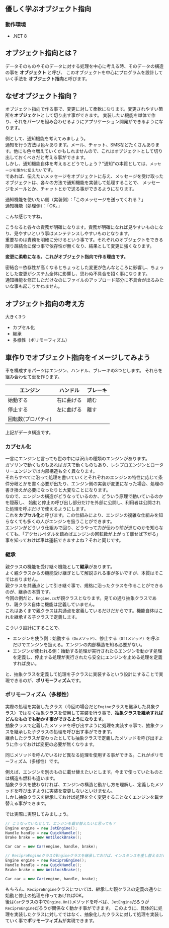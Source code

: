 ﻿## 優しく学ぶオブジェクト指向

### 動作環境
- .NET 8

## オブジェクト指向とは？
データそのものやそのデータに対する処理を中心に考える時、そのデータの構造の事を **オブジェクト** と呼び、
このオブジェクトを中心にプログラムを設計していく手法を **オブジェクト指向**と呼びます。

## なぜオブジェクト指向？
オブジェクト指向で作る事で、変更に対して柔軟になります。変更されやすい箇所を**オブジェクト**として切り出す事ができます。
実装したい機能を単体で作り、それをパーツを組み合わせるようにアプリケーション開発ができるようになります。

例として、通知機能を考えてみましょう。  
通知を行う方法は色々あります。メール、チャット、SMSなどたくさんあります。他にも色々増えていくかもしれませんので、これはオブジェクトとして切り出しておくべきだと考える事ができます。  
しかし、通知機能自体を考えるとどうでしょう？"通知"の本質としては、`メッセージを誰かに伝えたい`です。  
であれば、伝えたいメッセージをオブジェクトに与え、メッセージを受け取ったオブジェクトは、各々の方法で通知機能を実装して処理することで、
メッセージをメールとか、チャットとかで送る事ができるようになります。

通知機能を使いたい側（実装側）：「このメッセージを送ってくれる？」  
通知機能（処理側）：「OK。」

こんな感じですね。

こうなると各々の責務が明確になります。責務が明確になれば見やすいものになり、見やすいという事はメンテナンスしやすいものとなります。  
重要なのは責務を明確に分けるという事です。それぞれのオブジェクトをできる限り疎結合に保つ事で依存性が無くなり、結果として変更に強くなります。

**変更に柔軟になる。これがオブジェクト指向で作る理由です。**

密結合＝依存性が高くなるとちょっとした変更が色んなところに影響し、ちょっとした変更がシステム全体に影響し、思わぬ不具合を招く事になります。  
通知機能を修正しただけなのにファイルのアップロード部分に不具合が出るみたいな事も起こりかねません。

## オブジェクト指向の考え方
大きく3つ

- カプセル化
- 継承
- 多様性（ポリモーフィズム）

## 車作りでオブジェクト指向をイメージしてみよう
車を構成するパーツはエンジン、ハンドル、ブレーキの3つとします。
それらを組み合わせて車を作ります。

| エンジン | ハンドル | ブレーキ |
| -- | -- | -- |
| 始動する | 右に曲げる | 踏む |
| 停止する | 左に曲げる | 離す |
| 回転数(プロパティ) ||| 

上記がデータ構造です。

### カプセル化
一言にエンジンと言っても世の中には沢山の種類のエンジンがあります。  
ガソリンで動くものもあればガスで動くものもあり、レシプロエンジンとロータリーエンジンでは内部構造も全く異なります。  
それらすべてに沿って処理を書いていくとそれぞれのエンジンの特性に応じて条件分岐とかを書く必要が出たり、エンジン側の実装が変更になった場合、処理の書き換えが必要になったりと大変なことになります。  
なので、エンジンの構造がどうなっているのか、どういう原理で動いているのかを隠蔽し、
始動と停止の呼び出し部分だけを外部に公開し、利用者は公開された処理を呼ぶだけで使えるようにします。  
これを**カプセル化**と呼びます。この仕組みにより、エンジンの複雑な仕組みを知らなくても多くの人がエンジンを扱うことができます。  
エンジンがどういう仕組みで回り、どうやって力が伝わり前が進むのかを知らなくても、「アクセルペダルを踏めばエンジンの回転数が上がって離せば下がる」事を知っておけば車は運転できますよね？それと同じです。  

### 継承
親クラスの機能を受け継ぐ機能として**継承**があります。  
よく親クラスからの機能受け継ぎとして解説される事が多いですが、本質はそこではありません。  
親クラスを共通点として引き継ぐ事で、規格に沿ったクラスを作ることができるのが、継承の本質です。  
今回の例だと、`Engine.cs`が親クラスとなります。見ての通り抽象クラスであり、親クラス自体に機能は定義していません。  
これはあくまで親クラスは共通点を定義しているだけだからです。機能自体はこれを継承する子クラスで定義します。  

こういう設計にすることで、
- エンジンを使う側：始動する`（Onメソッド）`、停止する`（Offメソッド）`を呼ぶだけでエンジンを扱える。エンジンの内部構造を知る必要がない。
- エンジンが使われる側：始動する処理が実行されたらエンジンを動かす処理を定義し、停止する処理が実行されたら安全にエンジンを止める処理を定義すれば良い。

と、抽象クラスを定義して処理を子クラスに実装するという設計にすることで実現できるのが、**ポリモーフィズム**です。

### ポリモーフィズム（多様性）
実際の処理を実装したクラス（今回の場合だと`Engine`クラスを継承した具象クラス）ではなく抽象クラスを使用して実装を行う事で、**抽象クラスを継承すればどんなものでも動かす事ができるようになります。**  
抽象クラスで定義したメソッドを呼び出すように処理を実装する事で、抽象クラスを継承した子クラスの処理を呼び出す事ができます。  
継承したクラスが変わったとしても抽象クラスで定義したメソッドを呼び出すように作っておけば変更の必要が無くなります。

同じメソッドを呼んでいるけど異なる処理を使用する事ができる。これがポリモーフィズム（多様性）です。

例えば、エンジンを別のものに載せ替えたいとします。今まで使っていたものとは構造も燃料も違います。  
抽象クラスを使わなければ、エンジンの構造と動かし方を理解し、定義したメソッドを呼び出すように実装を変更しないといけません。  
しかし抽象クラスを継承しておけば処理を全く変更することなくエンジンを載せ替える事ができます。

では実際に実現してみましょう。

```csharp
// こうなっていたとして、エンジンを載せ替えたいと思っても？
Engine engine = new JetEngine();
Handle handle = new QuickHandle();
Brake brake = new AntilockBrake();

Car car = new Car(engine, handle, brake);
```

```csharp
// ReciproEngineクラスがEngineクラスを継承しておけば、インスタンスを差し替えるだけで載せ替え完了。
Engine engine = new ReciproEngine();
Handle handle = new QuickHandle();
Brake brake = new AntilockBrake();

Car car = new Car(engine, handle, brake);
```

もちろん、`ReciproEngine`クラスについては、継承した親クラスの定義の通りに始動と停止の処理を作ってあげればOK。  
後は`Car`クラスの中で`Engine.On()`メソッドを呼べば、`JetEngine`だろうが`ReciproEngine`だろうが関係なく動かす事ができます。
このように、具体的に処理を実装したクラスに対してではなく、抽象化したクラスに対して処理を実装していく事で**ポリモーフィズム**が実現できます。  
